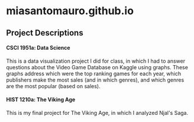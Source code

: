 # miasantomauro.github.io

## Project Descriptions

#### CSCI 1951a: Data Science
This is a data visualization project I did for class, in which I had to answer questions about the Video Game Database on Kaggle using graphs. These graphs address which were the top ranking games for each year, which publishers make the most sales (and in which genres), and which genres are the most popular (based on sales).

#### HIST 1210a: The Viking Age
This is my final project for The Viking Age, in which I analyzed Njal's Saga.
